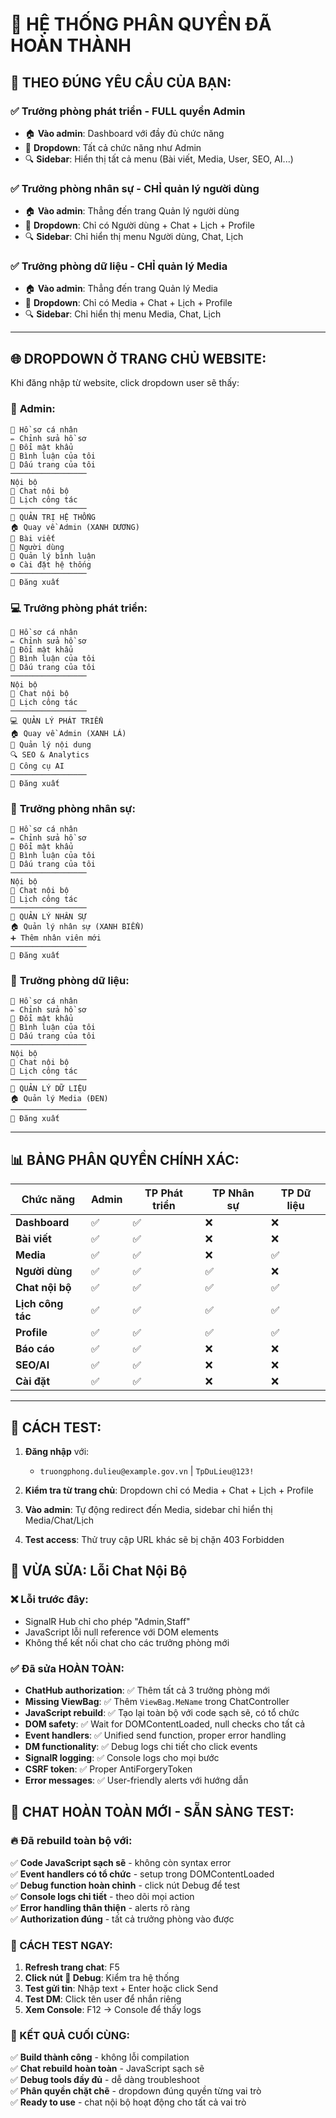 # 🎉 HỆ THỐNG PHÂN QUYỀN ĐÃ HOÀN THÀNH

## 🎯 **THEO ĐÚNG YÊU CẦU CỦA BẠN:**

### ✅ **Trưởng phòng phát triển** - FULL quyền Admin
- 🏠 **Vào admin**: Dashboard với đầy đủ chức năng
- 📱 **Dropdown**: Tất cả chức năng như Admin
- 🔍 **Sidebar**: Hiển thị tất cả menu (Bài viết, Media, User, SEO, AI...)

### ✅ **Trưởng phòng nhân sự** - CHỈ quản lý người dùng  
- 🏠 **Vào admin**: Thẳng đến trang Quản lý người dùng
- 📱 **Dropdown**: Chỉ có Người dùng + Chat + Lịch + Profile
- 🔍 **Sidebar**: Chỉ hiển thị menu Người dùng, Chat, Lịch

### ✅ **Trưởng phòng dữ liệu** - CHỈ quản lý Media
- 🏠 **Vào admin**: Thẳng đến trang Quản lý Media  
- 📱 **Dropdown**: Chỉ có Media + Chat + Lịch + Profile
- 🔍 **Sidebar**: Chỉ hiển thị menu Media, Chat, Lịch

---

## 🌐 **DROPDOWN Ở TRANG CHỦ WEBSITE:**

Khi đăng nhập từ website, click dropdown user sẽ thấy:

### 🔧 **Admin:**
```
👤 Hồ sơ cá nhân
✏️ Chỉnh sửa hồ sơ
🔑 Đổi mật khẩu
💬 Bình luận của tôi
🔖 Dấu trang của tôi
─────────────────
Nội bộ
💬 Chat nội bộ  
📅 Lịch công tác
─────────────────
🔧 QUẢN TRỊ HỆ THỐNG
🏠 Quay về Admin (XANH DƯƠNG)
📰 Bài viết
👥 Người dùng
💬 Quản lý bình luận
⚙️ Cài đặt hệ thống
─────────────────
🚪 Đăng xuất
```

### 💻 **Trưởng phòng phát triển:**
```
👤 Hồ sơ cá nhân
✏️ Chỉnh sửa hồ sơ
🔑 Đổi mật khẩu
💬 Bình luận của tôi
🔖 Dấu trang của tôi
─────────────────
Nội bộ
💬 Chat nội bộ
📅 Lịch công tác
─────────────────
💻 QUẢN LÝ PHÁT TRIỂN
🏠 Quay về Admin (XANH LÁ)
📝 Quản lý nội dung
🔍 SEO & Analytics
🤖 Công cụ AI
─────────────────
🚪 Đăng xuất
```

### 👥 **Trưởng phòng nhân sự:**
```
👤 Hồ sơ cá nhân
✏️ Chỉnh sửa hồ sơ
🔑 Đổi mật khẩu
💬 Bình luận của tôi
🔖 Dấu trang của tôi
─────────────────
Nội bộ
💬 Chat nội bộ
📅 Lịch công tác
─────────────────
👥 QUẢN LÝ NHÂN SỰ
🏠 Quản lý nhân sự (XANH BIỂN)
➕ Thêm nhân viên mới
─────────────────
🚪 Đăng xuất
```

### 💾 **Trưởng phòng dữ liệu:**
```
👤 Hồ sơ cá nhân
✏️ Chỉnh sửa hồ sơ
🔑 Đổi mật khẩu
💬 Bình luận của tôi
🔖 Dấu trang của tôi
─────────────────
Nội bộ
💬 Chat nội bộ
📅 Lịch công tác
─────────────────
💾 QUẢN LÝ DỮ LIỆU
🏠 Quản lý Media (ĐEN)
─────────────────
🚪 Đăng xuất
```

---

## 📊 **BẢNG PHÂN QUYỀN CHÍNH XÁC:**

| Chức năng | Admin | TP Phát triển | TP Nhân sự | TP Dữ liệu |
|-----------|-------|---------------|------------|------------|
| **Dashboard** | ✅ | ✅ | ❌ | ❌ |
| **Bài viết** | ✅ | ✅ | ❌ | ❌ |
| **Media** | ✅ | ✅ | ❌ | ✅ |
| **Người dùng** | ✅ | ✅ | ✅ | ❌ |
| **Chat nội bộ** | ✅ | ✅ | ✅ | ✅ |
| **Lịch công tác** | ✅ | ✅ | ✅ | ✅ |
| **Profile** | ✅ | ✅ | ✅ | ✅ |
| **Báo cáo** | ✅ | ✅ | ❌ | ❌ |
| **SEO/AI** | ✅ | ✅ | ❌ | ❌ |
| **Cài đặt** | ✅ | ✅ | ❌ | ❌ |

---

## 🧪 **CÁCH TEST:**

1. **Đăng nhập** với:
   - `truongphong.dulieu@example.gov.vn` | `TpDuLieu@123!`

2. **Kiểm tra từ trang chủ**: Dropdown chỉ có Media + Chat + Lịch + Profile

3. **Vào admin**: Tự động redirect đến Media, sidebar chỉ hiển thị Media/Chat/Lịch

4. **Test access**: Thử truy cập URL khác sẽ bị chặn 403 Forbidden

## 🔧 **VỪA SỬA: Lỗi Chat Nội Bộ**

### ❌ **Lỗi trước đây:**
- SignalR Hub chỉ cho phép "Admin,Staff" 
- JavaScript lỗi null reference với DOM elements
- Không thể kết nối chat cho các trưởng phòng mới

### ✅ **Đã sửa HOÀN TOÀN:**
- **ChatHub authorization**: ✅ Thêm tất cả 3 trưởng phòng mới
- **Missing ViewBag**: ✅ Thêm `ViewBag.MeName` trong ChatController
- **JavaScript rebuild**: ✅ Tạo lại toàn bộ với code sạch sẽ, có tổ chức
- **DOM safety**: ✅ Wait for DOMContentLoaded, null checks cho tất cả
- **Event handlers**: ✅ Unified send function, proper error handling
- **DM functionality**: ✅ Debug logs chi tiết cho click events
- **SignalR logging**: ✅ Console logs cho mọi bước
- **CSRF token**: ✅ Proper AntiForgeryToken
- **Error messages**: ✅ User-friendly alerts với hướng dẫn

## 🎉 **CHAT HOÀN TOÀN MỚI - SẴN SÀNG TEST:**

### **🔥 Đã rebuild toàn bộ với:**
✅ **Code JavaScript sạch sẽ** - không còn syntax error  
✅ **Event handlers có tổ chức** - setup trong DOMContentLoaded  
✅ **Debug function hoàn chỉnh** - click nút Debug để test  
✅ **Console logs chi tiết** - theo dõi mọi action  
✅ **Error handling thân thiện** - alerts rõ ràng  
✅ **Authorization đúng** - tất cả trưởng phòng vào được  

### **🧪 CÁCH TEST NGAY:**
1. **Refresh trang chat**: F5
2. **Click nút 🐛 Debug**: Kiểm tra hệ thống
3. **Test gửi tin**: Nhập text + Enter hoặc click Send
4. **Test DM**: Click tên user để nhắn riêng
5. **Xem Console**: F12 → Console để thấy logs

### **🎯 KẾT QUẢ CUỐI CÙNG:**
✅ **Build thành công** - không lỗi compilation  
✅ **Chat rebuild hoàn toàn** - JavaScript sạch sẽ  
✅ **Debug tools đầy đủ** - dễ dàng troubleshoot  
✅ **Phân quyền chặt chẽ** - dropdown đúng quyền từng vai trò  
✅ **Ready to use** - chat nội bộ hoạt động cho tất cả vai trò
